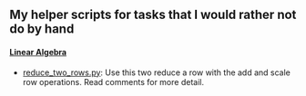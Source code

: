 ## My helper scripts for tasks that I would rather not do by hand

#### [Linear Algebra](https://github.com/angel-721/python-help-scripts/blob/main/linear-algebra)
  - [reduce_two_rows.py](https://github.com/angel-721/python-help-scripts/blob/main/linear-algebra/reduce_two_rows.py): Use this two reduce a row with the add and scale row operations. Read comments for more detail.
